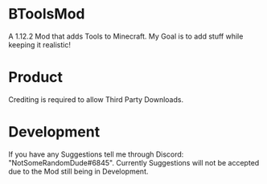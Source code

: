 # BToolsMod
A 1.12.2 Mod that adds Tools to Minecraft.
My Goal is to add stuff while keeping it realistic!

# Product
Crediting is required to allow Third Party Downloads.

# Development
If you have any Suggestions tell me through Discord: "NotSomeRandomDude#6845".
Currently Suggestions will not be accepted due to the Mod still being in Development.

